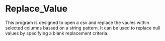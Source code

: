 # Replace_Value

This program is designed to open a csv and replace the vaules within selected columns bassed on a string pattern. 
It can be used to replace null values by specifying a blank replacement criteria.
